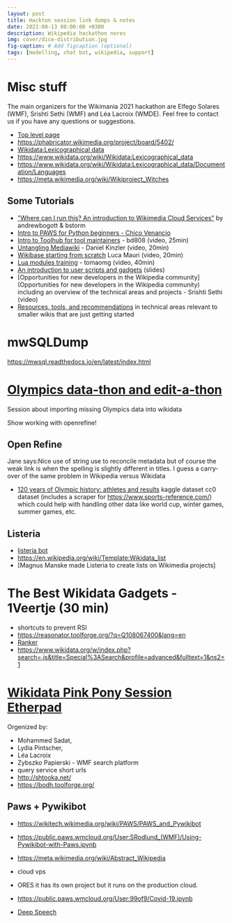 ```yaml
---
layout: post
title: Hackton session link dumps & notes
date: 2021-08-13 00:00:00 +0300
description: Wikipedia hackathon nores
img: cover/dice-distribution.jpg 
fig-caption: # Add figcaption (optional)
tags: [modelling, chat bot, wikipedia, support] 
---
```


# Misc stuff

The main organizers for the Wikimania 2021 hackathon are Elfego Solares (WMF), Srishti Sethi (WMF) and Léa Lacroix (WMDE). Feel free to contact us if you have any questions or suggestions.

- [Top level page](https://wikimania.wikimedia.org/wiki/2021:Hackathon)
- https://phabricator.wikimedia.org/project/board/5402/
- [Wikidata:Lexicographical data](https://www.wikidata.org/wiki/Wikidata:Lexicographical_data)
- https://www.wikidata.org/wiki/Wikidata:Lexicographical_data
- https://www.wikidata.org/wiki/Wikidata:Lexicographical_data/Documentation/Languages
- https://meta.wikimedia.org/wiki/Wikiproject_Witches

## Some Tutorials

- ["Where can I run this? An introduction to Wikimedia Cloud Services"](https://www.youtube.com/watch?v=RcZvwKEgDV4&list=PLeoTcBlDanyNQXBqI1rVXUqUTSSiuSIXN&index=6&ab_channel=MediaWiki) by andrewbogott & bstorm
- [Intro to PAWS for Python beginners - Chico Venancio](https://www.youtube.com/watch?v=AUZkioRI-aA&list=PLeoTcBlDanyNQXBqI1rVXUqUTSSiuSIXN&index=8&ab_channel=MediaWiki)
- [Intro to Toolhub for tool maintainers](https://www.youtube.com/watch?v=iMEATSNBSa0&list=PLeoTcBlDanyNQXBqI1rVXUqUTSSiuSIXN&index=6&ab_channel=MediaWiki) - bd808 (video, 25min)
- [Untangling Mediawiki](https://wikimania.wikimedia.org/wiki/2021:Hackathon/Schedule#:~:text=Untangling%20Mediawiki) - Daniel Kinzler (video, 20min)
- [Wikibase starting from scratch](https://www.youtube.com/watch?v=7kUUarBN2vM&list=PLeoTcBlDanyNQXBqI1rVXUqUTSSiuSIXN&index=2&ab_channel=MediaWiki) Luca Mauri (video, 20min)
- [Lua modules training](https://www.youtube.com/watch?v=pcpdKmxPuJg&list=PLeoTcBlDanyNQXBqI1rVXUqUTSSiuSIXN&index=3&ab_channel=MediaWiki) - tomaomg (video, 40min)
- [An introduction to user scripts and gadgets](https://www.mediawiki.org/wiki/Special:MyLanguage/Gadget_kitchen) (slides)
- [Opportunities for new developers in the Wikipedia community](Opportunities for new developers in the Wikipedia community) including an overview of the technical areas and projects - Srishti Sethi (video)
- [Resources, tools, and recommendations](https://meta.wikimedia.org/wiki/Small_wiki_toolkits/Starter_kit) in technical areas relevant to smaller wikis that are just getting started
# mwSQLDump

https://mwsql.readthedocs.io/en/latest/index.html


# [Olympics data-thon and edit-a-thon](https://phabricator.wikimedia.org/T288171)

Session about importing missing Olympics data into wikidata

Show working with openrefine!

## Open Refine

Jane says:Nice use of string use to reconcile metadata but of course the weak link is when the spelling is slightly different in titles. I guess a carry-over of the same problem in Wikipedia versus Wikidata

- [120 years of Olympic history: athletes and results](https://www.kaggle.com/heesoo37/) kaggle dataset cc0 dataset (includes a scraper for https://www.sports-reference.com/) which could help with handling other data like world cup, winter games, summer games, etc.

## Listeria
- [listeria bot](https://listeria.toolforge.org/)
- https://en.wikipedia.org/wiki/Template:Wikidata_list
- [Magnus Manske made Listeria to create lists on Wikimedia projects]

# The Best Wikidata Gadgets - 1Veertje (30 min)	

- shortcuts to prevent RSI
- https://reasonator.toolforge.org/?q=Q108067400&lang=en
- [Ranker](https://www.wikidata.org/wiki/User:Lucas_Werkmeister/Ranker)
- https://www.wikidata.org/w/index.php?search=.js&title=Special%3ASearch&profile=advanced&fulltext=1&ns2=1

# [Wikidata Pink Pony Session](https://phabricator.wikimedia.org/T288331) [Etherpad](https://etherpad.wikimedia.org/p/WikimaniaPinkPony2021) 

Orgenized by:

- Mohammed Sadat, 
- Lydia Pintscher,
- Léa Lacroix 
- Zybszko Papierski - WMF search platform 
- query service short urls
- http://shtooka.net/
- https://bodh.toolforge.org/

## Paws + Pywikibot

- https://wikitech.wikimedia.org/wiki/PAWS/PAWS_and_Pywikibot
- https://public.paws.wmcloud.org/User:SRodlund_(WMF)/Using-Pywikibot-with-Paws.ipynb

- https://meta.wikimedia.org/wiki/Abstract_Wikipedia
- cloud vps
- ORES it has its own project but it runs on the  production cloud.
- https://public.paws.wmcloud.org/User:99of9/Covid-19.ipynb

- [Deep Speech](https://github.com/mozilla/DeepSpeech)